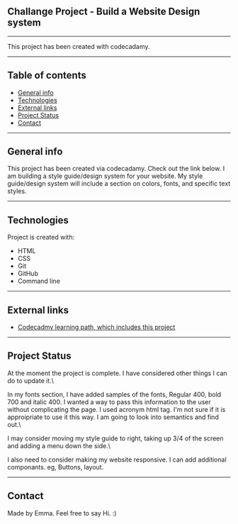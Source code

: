 ## Challange Project - Build a Website Design system
---

This project has been created with codecadamy. 

--- 

## Table of contents
* [General info](#general-info)
* [Technologies](#technologies)
* [External links](#External-links)
* [Project Status](#Project-Status)
* [Contact](#Contact)

---

## General info
This project has been created via codecadamy. Check out the link below.
I am building a style guide/design system for your website. 
My style guide/design system will include a section on colors, fonts, and specific text styles. 

---    
    
## Technologies
Project is created with:
* HTML
* CSS
* Git
* GitHub
* Command line
	
---  
  
## External links
  * [Codecadmy learning path, which includes this project](https://www.codecademy.com/learn/paths/full-stack-engineer-career-path)

---

## Project Status
At the moment the project is complete. I have considered other things I can do to update it.\


In my fonts section, I have added samples of the fonts, Regular 400, bold 700 and italic 400. I wanted a way to pass this information to the user without complicating the page. I used acronym html tag. I'm not sure if it is approipriate to use it this way. I am going to look into semantics and find out.\


I may consider moving my style guide to right, taking up 3/4 of the screen and adding a menu down the side.\


I also need to consider making my website responsive. 
I can add additional componants. eg, Buttons, layout. 

---

## Contact
Made by Emma. Feel free to say Hi. :)
